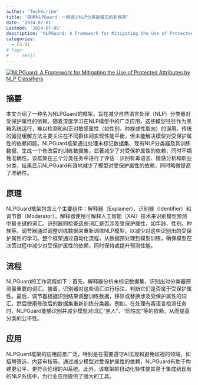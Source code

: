 ```yaml
---
author: 'TechScribe'
title: '探索NLPGuard：一种减少NLP分类器偏见的新框架'
date: '2024-07-01'
Lastmod: '2024-07-05'
description: 'NLPGuard: A Framework for Mitigating the Use of Protected Attributes by NLP Classifiers'
categories:
  - CS.AI
# tags:
#   - emoji
---
```


[![NLPGuard: A Framework for Mitigating the Use of Protected Attributes by NLP Classifiers](https://arxiv-research-1301205113.cos.ap-guangzhou.myqcloud.com/images/2407.01697v1.pdf_0.jpg)](https://arxiv.org/abs/2407.01697v1)

## 摘要

本文介绍了一种名为NLPGuard的框架，旨在减少自然语言处理（NLP）分类器对受保护属性的依赖。随着深度学习在NLP模型中的广泛应用，这些模型往往作为黑箱系统运行，难以检测和纠正对敏感属性（如性别、种族或性取向）的误用。传统的偏见缓解方法主要关注在不同群体间实现性能平衡，但未能解决模型对受保护属性的依赖问题。NLPGuard框架通过处理未标记数据集、现有NLP分类器及其训练数据，生成一个修改后的训练数据集，显著减少了对受保护属性的依赖，同时不牺牲准确性。该框架在三个分类任务中进行了评估：识别有毒语言、情感分析和职业分类，结果显示NLPGuard有效地减少了模型对受保护属性的依赖，同时略微提高了准确性。<!--more-->

## 原理

NLPGuard框架包含三个主要组件：解释器（Explainer）、识别器（Identifier）和调节器（Moderator）。解释器使用可解释人工智能（XAI）技术来识别模型预测中最关键的词汇。识别器则检查这些词汇是否涉及受保护属性，如年龄、性别、种族等。调节器通过调整训练数据来重新训练NLP模型，以减少对这些识别出的受保护属性的学习。整个框架通过自动化流程，从数据预处理到模型训练，确保模型在决策过程中减少对受保护属性的依赖，同时保持或提升预测性能。

## 流程

NLPGuard的工作流程如下：首先，解释器分析未标记数据集，识别出对分类器预测最重要的词汇。接着，识别器对这些词汇进行标注，判断它们是否属于受保护属性。最后，调节器根据识别结果调整训练数据，移除或替换涉及受保护属性的词汇，然后使用修改后的数据集重新训练分类器。例如，在处理有毒语言检测任务时，NLPGuard能够识别并减少模型对词汇“黑人”、“同性恋”等的依赖，从而提高分类的公平性。

## 应用

NLPGuard框架的应用前景广泛，特别是在需要遵守AI法规和避免歧视的领域，如招聘筛选、内容审核等。通过减少模型对受保护属性的依赖，NLPGuard有助于构建更公平、更符合伦理的AI系统。此外，该框架的自动化特性使其易于集成到现有的NLP系统中，为行业应用提供了强大的工具。